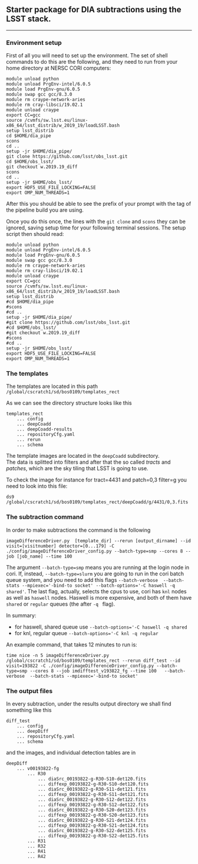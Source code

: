 
## Starter package for DIA subtractions using the LSST stack.

----------

### Environment setup 
First of all you will need to set up the environment. 
The set of shell commands to do this are the following, and they need to run from 
your home directory at NERSC CORI computers:

```
module unload python
module unload PrgEnv-intel/6.0.5
module load PrgEnv-gnu/6.0.5
module swap gcc gcc/8.3.0
module rm craype-network-aries
module rm cray-libsci/19.02.1
module unload craype
export CC=gcc
source /cvmfs/sw.lsst.eu/linux-x86_64/lsst_distrib/w_2019_19/loadLSST.bash
setup lsst_distrib
cd $HOME/dia_pipe
scons
cd ..
setup -jr $HOME/dia_pipe/
git clone https://github.com/lsst/obs_lsst.git
cd $HOME/obs_lsst/
git checkout w.2019.19_diff
scons
cd ..
setup -jr $HOME/obs_lsst/
export HDF5_USE_FILE_LOCKING=FALSE
export OMP_NUM_THREADS=1
```

After this you should be able to see the prefix of your prompt with the tag of the 
pipeline build you are using.

Once you do this once, the lines with the `git clone` and `scons` they can be ignored, 
saving setup time for your following terminal sessions.
The setup script then should read:
```
module unload python
module unload PrgEnv-intel/6.0.5
module load PrgEnv-gnu/6.0.5
module swap gcc gcc/8.3.0
module rm craype-network-aries
module rm cray-libsci/19.02.1
module unload craype
export CC=gcc
source /cvmfs/sw.lsst.eu/linux-x86_64/lsst_distrib/w_2019_19/loadLSST.bash
setup lsst_distrib
#cd $HOME/dia_pipe
#scons
#cd ..
setup -jr $HOME/dia_pipe/
#git clone https://github.com/lsst/obs_lsst.git
#cd $HOME/obs_lsst/
#git checkout w.2019.19_diff
#scons
#cd ..
setup -jr $HOME/obs_lsst/
export HDF5_USE_FILE_LOCKING=FALSE
export OMP_NUM_THREADS=1
```

### The templates

The templates are located in this path
`/global/cscratch1/sd/bos0109/templates_rect`

As we can see the directory structure looks like this

```
templates_rect
    ... config  
    ... deepCoadd  
    ... deepCoadd-results  
    ... repositoryCfg.yaml  
    ... rerun  
    ... schema
```
The template images are located in the `deepCoadd` subdirectory.   
The data is splitted into filters and after that the so called _tracts_ and _patches_, 
which are the sky tiling that LSST is going to use.

To check the image for instance for tract=4431 and patch=0,3 filter=g you need to look into this file:

`ds9 /global/cscratch1/sd/bos0109/templates_rect/deepCoadd/g/4431/0,3.fits`

### The subtraction command

In order to make subtractions the command is the following 

```
imageDifferenceDriver.py  [template_dir] --rerun [output_dirname] --id visit=[visitnumber] detector=[0...179] -C ./config/imageDifferenceDriver_config.py --batch-type=smp --cores 8 --job [job_name] --time 100  
```

The argument `--batch-type=smp` means you are running at the login node in cori. If, instead, `--batch-type=slurm` you are going to run in the cori batch queue system, and you need to add this flags `--batch-verbose  --batch-stats --mpiexec='-bind-to socket' --batch-options='-C haswell -q shared'`. The last flag, actually, selects the cpus to use, cori has `knl` nodes as well as `haswell` nodes. Haswell is more expensive, and both of them have `shared` or `regular` queues (the after `-q ` flag).

In summary:
* for haswell, shared queue use `--batch-options='-C haswell -q shared`
* for knl, regular queue `--batch-options='-C knl -q regular`

An example command, that takes 12 minutes to run is: 

```
time nice -n 5 imageDifferenceDriver.py  /global/cscratch1/sd/bos0109/templates_rect --rerun diff_test --id visit=193822 -C ./config/imageDifferenceDriver_config.py --batch-type=smp --cores 8 --job imdifftest_v193822_fg --time 100   --batch-verbose  --batch-stats --mpiexec='-bind-to socket'
```


### The output files

In every subtraction, under the results output directory we shall find something like this

```
diff_test
    ... config
    ... deepDiff
    ... repositoryCfg.yaml 
    ... schema
```
and the images, and individual detection tables are in
```
deepDiff
    ... v00193822-fg
        ... R30
            ... diaSrc_00193822-g-R30-S10-det120.fits 
            ... diffexp_00193822-g-R30-S10-det120.fits
            ... diaSrc_00193822-g-R30-S11-det121.fits 
            ... diffexp_00193822-g-R30-S11-det121.fits
            ... diaSrc_00193822-g-R30-S12-det122.fits  
            ... diffexp_00193822-g-R30-S12-det122.fits
            ... diaSrc_00193822-g-R30-S20-det123.fits  
            ... diffexp_00193822-g-R30-S20-det123.fits
            ... diaSrc_00193822-g-R30-S21-det124.fits 
            ... diffexp_00193822-g-R30-S21-det124.fits
            ... diaSrc_00193822-g-R30-S22-det125.fits 
            ... diffexp_00193822-g-R30-S22-det125.fits
        ... R31
        ... R32
        ... R41
        ... R42
```

